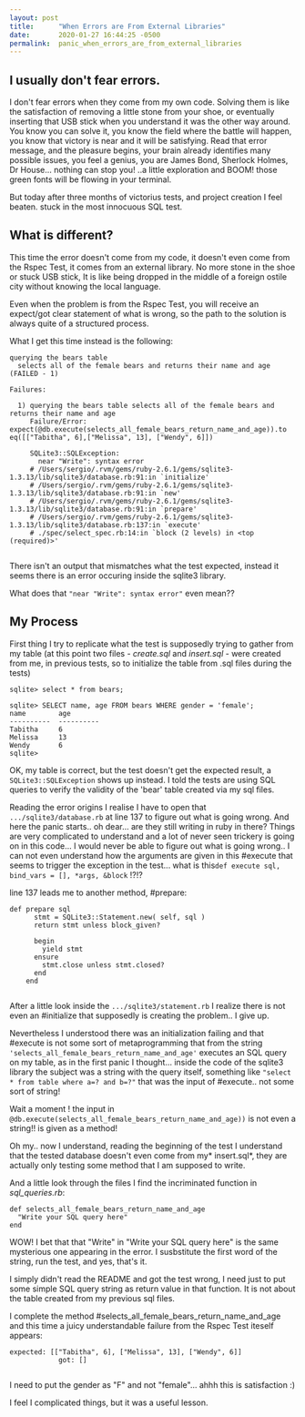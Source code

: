 ```yaml
---
layout: post
title:      "When Errors are From External Libraries"
date:       2020-01-27 16:44:25 -0500
permalink:  panic_when_errors_are_from_external_libraries
---
```



## I usually don't fear errors. 
I don't fear errors when they come from my own code. Solving them is like the satisfaction of removing a little stone from your shoe, or eventually inserting that USB stick when you understand it was the other way around.
You know you can solve it, you know the field where the battle will happen, you know that victory is near and it will be satisfying. 
Read that error message, and the pleasure begins, your brain already identifies many possible issues, you feel a genius, you are James Bond, Sherlock Holmes, Dr House... nothing can stop you! 
..a little exploration and BOOM! those green fonts will be flowing in your terminal. 

But today after three months of victorius tests, and project creation I feel beaten. stuck in the most innocuous SQL test.

## What is different? 

This time the error doesn't come from my code, it doesn't even come from the Rspec Test, it comes from an external library.
No more stone in the shoe or stuck USB stick, It is like being dropped in the middle of a foreign ostile city without knowing the local language.

Even when the problem is from the Rspec Test, you will receive an expect/got clear statement of what is wrong, so the path to the solution is always quite of a structured process.

What I get this time instead is the following:

```
querying the bears table
  selects all of the female bears and returns their name and age (FAILED - 1)

Failures:

  1) querying the bears table selects all of the female bears and returns their name and age
     Failure/Error: expect(@db.execute(selects_all_female_bears_return_name_and_age)).to eq([["Tabitha", 6],["Melissa", 13], ["Wendy", 6]])
     
     SQLite3::SQLException:
       near "Write": syntax error
     # /Users/sergio/.rvm/gems/ruby-2.6.1/gems/sqlite3-1.3.13/lib/sqlite3/database.rb:91:in `initialize'
     # /Users/sergio/.rvm/gems/ruby-2.6.1/gems/sqlite3-1.3.13/lib/sqlite3/database.rb:91:in `new'
     # /Users/sergio/.rvm/gems/ruby-2.6.1/gems/sqlite3-1.3.13/lib/sqlite3/database.rb:91:in `prepare'
     # /Users/sergio/.rvm/gems/ruby-2.6.1/gems/sqlite3-1.3.13/lib/sqlite3/database.rb:137:in `execute'
     # ./spec/select_spec.rb:14:in `block (2 levels) in <top (required)>'
		 
```


There isn't an output that mismatches what the test expected, instead it seems there is an error occuring inside the sqlite3 library.

What does that `"near "Write": syntax error"` even mean??

## My Process

First thing I try to replicate what the test is supposedly trying to gather from my table (at this point two files - *create.sql* and *insert.sql* - were created from me, in previous tests, so to initialize the table from .sql files during the tests)
```
sqlite> select * from bears;

sqlite> SELECT name, age FROM bears WHERE gender = 'female';
name        age       
----------  ----------
Tabitha     6         
Melissa     13        
Wendy       6         
sqlite> 

```

OK, my table is correct, but the test doesn't get the expected result, a `SQLite3::SQLException` shows up instead.
I told the tests are using SQL queries to verify the validity of the 'bear' table created via my sql files.

Reading the error origins I realise I have to open that `.../sqlite3/database.rb` at line 137 to figure out what is going wrong.
And here the panic starts.. oh dear... are they still writing in ruby in there? 
Things are very complicated to understand and a lot of never seen trickery is going on in this code... I would never be able to figure out what is going wrong.. I can not even understand how the arguments are given in this #execute that seems to trigger the exception in the test... what is this`def execute sql, bind_vars = [], *args, &block` !?!?

line 137 leads me to another method, #prepare:
```
def prepare sql
      stmt = SQLite3::Statement.new( self, sql )
      return stmt unless block_given?

      begin
        yield stmt
      ensure
        stmt.close unless stmt.closed?
      end
    end
		
```

After a little look inside the `.../sqlite3/statement.rb` I realize there is not even an #initialize that supposedly is creating the problem.. I give up.

Nevertheless I understood there was an initialization failing and that #execute is not some sort of metaprogramming that from the string `'selects_all_female_bears_return_name_and_age'` executes an SQL query on my table, as in the first panic I thought... 
inside the code of the sqlite3 library the subject was a string with the query itself, something like `"select * from table where a=? and b=?"` that was the input of #execute.. not some sort of string!

Wait a moment !  the input in `@db.execute(selects_all_female_bears_return_name_and_age))` is not even a string!! is given as a method!

Oh my.. now I understand, reading the beginning of the test I understand that the tested database doesn't even come from my* insert.sql*, they are actually only testing some method that I am supposed to write.

And a little look through the files I find the incriminated function in *sql_queries.rb*:
```
def selects_all_female_bears_return_name_and_age
  "Write your SQL query here"
end

```
WOW! I bet that that "Write" in  "Write your SQL query here" is the same mysterious one appearing in the error.
I susbstitute the first word of the string, run the test, and yes, that's it.

I simply didn't read the README and got the test wrong, I need just to put some simple SQL query string as return value in that function. It is not about the table created from my previous sql files.

I complete the method #selects_all_female_bears_return_name_and_age and this time a juicy understandable failure from the Rspec Test iteself appears:

```
expected: [["Tabitha", 6], ["Melissa", 13], ["Wendy", 6]]
            got: []
						
```

I need to put the gender as "F" and not "female"... ahhh this is satisfaction :)

I feel I complicated things, but it was a useful lesson.


